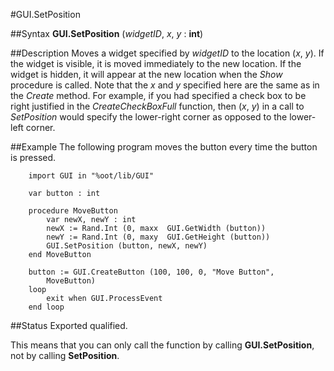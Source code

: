 
#GUI.SetPosition

##Syntax
**GUI.SetPosition** (_widgetID_, _x_, _y_ : **int**)


##Description
Moves a widget specified by _widgetID_ to the location (_x_, _y_). If the widget is visible, it is moved immediately to the new location. If the widget is hidden, it will appear at the new location when the _Show_ procedure is called. Note that the _x_ and _y_ specified here are the same as in the _Create_ method. For example, if you had specified a check box to be right justified in the _CreateCheckBoxFull_ function, then (_x_, _y_) in a call to _SetPosition_ would specify the lower-right corner as opposed to the lower-left corner.


##Example
The following program moves the button every time the button is pressed.

        import GUI in "%oot/lib/GUI"
        
        var button : int
        
        procedure MoveButton
            var newX, newY : int
            newX := Rand.Int (0, maxx  GUI.GetWidth (button))
            newY := Rand.Int (0, maxy  GUI.GetHeight (button))
            GUI.SetPosition (button, newX, newY)
        end MoveButton
        
        button := GUI.CreateButton (100, 100, 0, "Move Button", 
            MoveButton)
        loop
            exit when GUI.ProcessEvent
        end loop
##Status
Exported qualified.

This means that you can only call the function by calling **GUI.SetPosition**, not by calling **SetPosition**.

